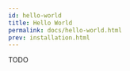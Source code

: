 ```yaml
---
id: hello-world
title: Hello World
permalink: docs/hello-world.html
prev: installation.html
---
```


TODO
